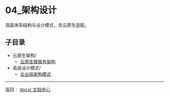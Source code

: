 # 04_架构设计

涵盖体系结构与设计模式，含云原生适配。

## 子目录

- 云原生架构/
  - [云原生微服务架构](./云原生架构/云原生微服务架构.md)
- 高级设计模式/
  - [企业级架构模式](./高级设计模式/企业级架构模式.md)

---

返回： [docs/ 文档中心](../README.md)
